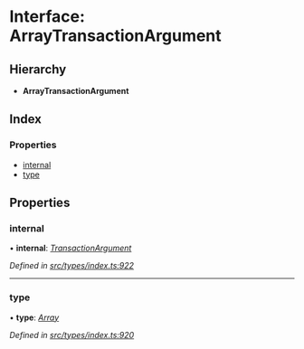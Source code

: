 # Interface: ArrayTransactionArgument

## Hierarchy

* **ArrayTransactionArgument**

## Index

### Properties

* [internal](arraytransactionargument.md#internal)
* [type](arraytransactionargument.md#type)

## Properties

###  internal

• **internal**: *[TransactionArgument](../globals.md#transactionargument)*

*Defined in [src/types/index.ts:922](https://github.com/PolymathNetwork/polymesh-sdk/blob/108d588b/src/types/index.ts#L922)*

___

###  type

• **type**: *[Array](../enums/transactionargumenttype.md#array)*

*Defined in [src/types/index.ts:920](https://github.com/PolymathNetwork/polymesh-sdk/blob/108d588b/src/types/index.ts#L920)*
